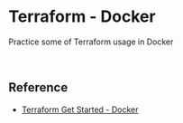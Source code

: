 # Terraform - Docker

Practice some of Terraform usage in Docker

<br />

## Reference

- [Terraform Get Started - Docker](https://learn.hashicorp.com/collections/terraform/docker-get-started)

